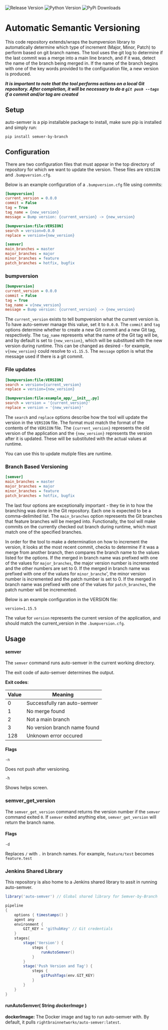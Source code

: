 ![Release Version](https://img.shields.io/github/v/release/RightBrain-Networks/auto-semver) ![Python Version](https://img.shields.io/pypi/pyversions/semver-by-branch) ![PyPi Downloads](https://img.shields.io/pypi/dm/semver-by-branch)

# Automatic Semantic Versioning

This code repository extends/wraps the bumpversion library to automatically determine which type of increment (Major, Minor, Patch) to perform based on git branch names.
The tool uses the git log to determine if the last commit was a merge into a main line branch, and if it was, detect the name of the branch being merged in. If the name of the branch begins with one of the key words provided to the configuration file, a new version is produced.

***It is important to note that the tool performs actions on a local Git repository. After completion, it will be necessary to do a `git push --tags` if a commit and/or tag are created***

## Setup

auto-semver is a pip installable package to install, make sure pip is installed and simply run:

`pip install semver-by-branch`

## Configuration

There are two configuration files that must appear in the top directory of repository for which we want to update the version. These files are `VERSION` and `.bumpversion.cfg`.

Below is an example configuration of a `.bumpversion.cfg` file using commits:

```ini
[bumpversion]
current_version = 0.0.0
commit = False
tag = True
tag_name = {new_version}
message = Bump version: {current_version} -> {new_version}

[bumpversion:file:VERSION]
search = version=0.0.0
replace = version={new_version}

[semver]
main_branches = master
major_branches = major
minor_branches = feature
patch_branches = hotfix, bugfix
```

### bumpversion

```ini
[bumpversion]
current_version = 0.0.0
commit = False
tag = True
tag_name = v{new_version}
message = Bump version: {current_version} -> {new_version}
```

The `current_version` exists to tell bumpversion what the current version is. To have auto-semver manage this value, set it to `0.0.0`. The `commit` and `tag` options determine whether to create a new Git commit and a new Git tag, respectively. The `tag_name` represents what the name of the Git tag will be, and by default is set to `{new_version}`, which will be substitued with the new version during runtime. This can be changed as desired - for example, `v{new_version}` could resolve to `v1.15.5`. The `message` option is what the message used if there is a git commit.

### File updates

```ini
[bumpversion:file:VERSION]
search = version={current_version}
replace = version={new_version}

[bumpversion:file:example_app/__init__.py]
search = version = '{current_version}'
replace = version = '{new_version}'
```

The `search` and `replace` options describe how the tool will update the version in the `VERSION` file. The format must match the format of the contents of the `VERSION` file. The `{current_version}` represents the old version of the application and the `{new_version}` represents the version after it is updated. These will be substituted with the actual values at runtime.

You can use this to update mutiple files are runtime.

### Branch Based Versioning

```ini
[semver]
main_branches = master
major_branches = major
minor_branches = feature
patch_branches = hotfix, bugfix
```

The last four options are exceptionally important - they tie in to how the branching was done in the Git repository. Each one is expected to be a comma-delimited list. The `main_branches` option represents the Git branches that feature branches will be merged into. Functionally, the tool will make commits on the currently checked out branch during runtime, which must match one of the specified branches.

In order for the tool to make a determination on how to increment the version, it looks at the most recent commit, checks to determine if it was a merge from another branch, then compares the branch name to the values listed for the options. If the merged in branch name was prefixed with one of the values for `major_branches`, the major version number is incremented and the other numbers are set to 0. If the merged in branch name was prefixed with one of the values for `minor_branche`', the minor version number is incremented and the patch number is set to 0. If the merged in branch name was prefixed with one of the values for `patch_branches`, the patch number will be incremented.

Below is an example configuration in the VERSION file:

```VERSION
version=1.15.5
```

The value for `version` represents the current version of the application, and should match the current_version in the `.bumpversion.cfg`.

## Usage

<a name="semver"></a>
#### semver

The `semver` command runs auto-semver in the current working directory.

The exit code of auto-semver determines the output.

**Exit codes**:

|Value|Meaning|
|---|---|
|0|Successfully ran auto-semver|
|1|No merge found|
|2|Not a main branch|
|3|No version branch name found|
|128|Unknown error occured|

#### Flags

`-n`

Does not push after versioning.

`-h`

Shows helps screen.

<a name="semver_get_version"></a>
### semver_get_version

The `semver_get_version` command returns the version number if the `semver` command exited `0`. If `semver` exited anything else, `semver_get_version` will return the branch name.

#### Flags

`-d`

Replaces `/` with `.` in branch names. For example, `feature/test` becomes `feature.test`

### Jenkins Shared Library

This repository is also home to a Jenkins shared library to assit in running auto-semver.

```groovy
library('auto-semver') // Global shared library for Semver-by-Branch

pipeline
{
    options { timestamps() }
    agent any
    environment {
        GIT_KEY = 'githubKey' // Git credentials
    }
    stages{
        stage('Version') {
            steps {
                runAutoSemver()
            }
        }
        stage('Push Version and Tag') {
            steps {
                gitPushTags(env.GIT_KEY)
            }
        }
    }
}
```

#### runAutoSemver( String _dockerImage_ )

**dockerImage:** The Docker image and tag to run auto-semver with. By default, it pulls `rightbrainnetworks/auto-semver:latest`.